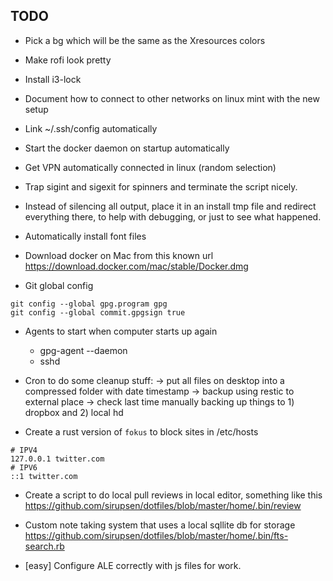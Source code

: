 TODO
---

- Pick a bg which will be the same as the Xresources colors
- Make rofi look pretty
- Install i3-lock
- Document how to connect to other networks on linux mint with the new setup
- Link ~/.ssh/config automatically
- Start the docker daemon on startup automatically
- Get VPN automatically connected in linux (random selection)
- Trap sigint and sigexit for spinners and terminate the script nicely.
- Instead of silencing all output, place it in an install tmp file and redirect everything there,
  to help with debugging, or just to see what happened.
- Automatically install font files
- Download docker on Mac from this known url https://download.docker.com/mac/stable/Docker.dmg

- Git global config

```
git config --global gpg.program gpg
git config --global commit.gpgsign true
```

- Agents to start when computer starts up again
    - gpg-agent --daemon
    - sshd

- Cron to do some cleanup stuff:
  -> put all files on desktop into a compressed folder with date timestamp
  -> backup using restic to external place
  -> check last time manually backing up things to 1) dropbox and 2) local hd

- Create a rust version of `fokus` to block sites in /etc/hosts

```
# IPV4
127.0.0.1 twitter.com
# IPV6
::1 twitter.com
```

- Create a script to do local pull reviews in local editor, something like this
    https://github.com/sirupsen/dotfiles/blob/master/home/.bin/review

- Custom note taking system that uses a local sqllite db for storage
    https://github.com/sirupsen/dotfiles/blob/master/home/.bin/fts-search.rb

- [easy] Configure ALE correctly with js files for work.
